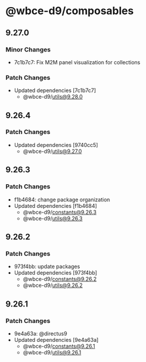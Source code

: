 # @wbce-d9/composables

## 9.27.0

### Minor Changes

- 7c1b7c7: Fix M2M panel visualization for collections

### Patch Changes

- Updated dependencies [7c1b7c7]
  - @wbce-d9/utils@9.28.0

## 9.26.4

### Patch Changes

- Updated dependencies [9740cc5]
  - @wbce-d9/utils@9.27.0

## 9.26.3

### Patch Changes

- f1b4684: change package organization
- Updated dependencies [f1b4684]
  - @wbce-d9/constants@9.26.3
  - @wbce-d9/utils@9.26.3

## 9.26.2

### Patch Changes

- 973f4bb: update packages
- Updated dependencies [973f4bb]
  - @wbce-d9/constants@9.26.2
  - @wbce-d9/utils@9.26.2

## 9.26.1

### Patch Changes

- 9e4a63a: @directus9
- Updated dependencies [9e4a63a]
  - @wbce-d9/constants@9.26.1
  - @wbce-d9/utils@9.26.1
